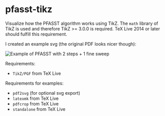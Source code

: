 pfasst-tikz
===========

Visualize how the PFASST algorithm works using TikZ. The `math` library of TikZ is used and therefore TikZ >= 3.0.0 is required. TeX Live 2014 or later should fulfill this requirement.

I created an example svg (the original PDF looks nicer though):

![Example of PFASST with 2 steps + 1 fine sweep](http://f-koehler.github.io/pfasst-tikz/pfasst.svg "Example of PFASST with 2 steps + 1 fine sweep")

Requirements:
- `TikZ/PGF` from TeX Live

Requirements for examples:
- `pdf2svg` (for optional svg export)
- `latexmk` from TeX Live
- `pdfcrop` from TeX Live
- `standalone` from TeX Live

